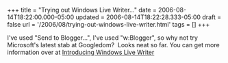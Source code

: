 +++
title = "Trying out Windows Live Writer..."
date = 2006-08-14T18:22:00.000-05:00
updated = 2006-08-14T18:22:28.333-05:00
draft = false
url = '/2006/08/trying-out-windows-live-writer.html'
tags = []
+++

I've used "Send to Blogger...", I've used "w:Blogger", so why not try Microsoft's latest stab at Googledom?  Looks neat so far. You can get more information over at [Introducing Windows Live Writer](http://msdn.microsoft.com/library/default.asp?url=/library/en-us/intl/nls_locations.asp)
